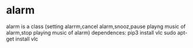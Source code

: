 # alarm
alarm is a class (setting alarrm,cancel alarm,snooz,pause playng music of alarm,stop playing music of alarm)
dependences:
pip3 install vlc
sudo apt-get install vlc
